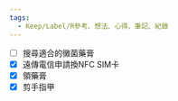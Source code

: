 ```yaml
---
tags:
  - Keep/Label/R參考、想法、心得、筆記、紀錄
---
```



- [ ] 搜尋適合的黴菌藥膏
- [X] 遠傳電信申請換NFC SIM卡
- [X] 領藥膏
- [X] 剪手指甲